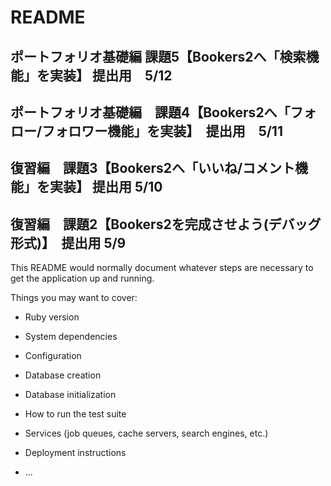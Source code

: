 # README
## ポートフォリオ基礎編  課題5【Bookers2へ「検索機能」を実装】 提出用　5/12
## ポートフォリオ基礎編　課題4【Bookers2へ「フォロー/フォロワー機能」を実装】　提出用　5/11
## 復習編　課題3【Bookers2へ「いいね/コメント機能」を実装】 提出用 5/10
## 復習編　課題2【Bookers2を完成させよう(デバッグ形式)】　提出用 5/9


This README would normally document whatever steps are necessary to get the
application up and running.

Things you may want to cover:

* Ruby version

* System dependencies

* Configuration

* Database creation

* Database initialization

* How to run the test suite

* Services (job queues, cache servers, search engines, etc.)

* Deployment instructions

* ...
